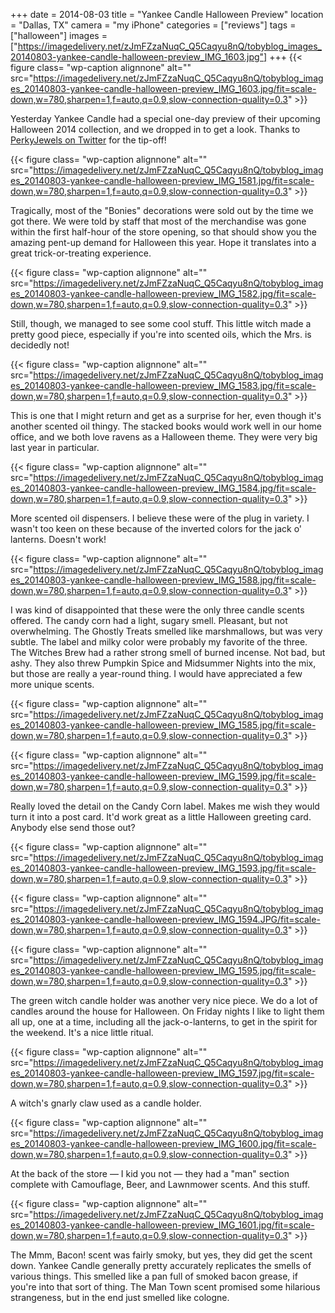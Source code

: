 +++
date = 2014-08-03
title = "Yankee Candle Halloween Preview"
location = "Dallas, TX"
camera = "my iPhone"
categories = ["reviews"]
tags = ["halloween"]
images = ["https://imagedelivery.net/zJmFZzaNuqC_Q5Caqyu8nQ/tobyblog_images_20140803-yankee-candle-halloween-preview_IMG_1603.jpg"]
+++
{{< figure class= "wp-caption alignnone" alt="" src="https://imagedelivery.net/zJmFZzaNuqC_Q5Caqyu8nQ/tobyblog_images_20140803-yankee-candle-halloween-preview_IMG_1603.jpg/fit=scale-down,w=780,sharpen=1,f=auto,q=0.9,slow-connection-quality=0.3" >}}

Yesterday Yankee Candle had a special one-day preview of their upcoming Halloween 2014 collection, and we dropped in to get a look. Thanks to [PerkyJewels on Twitter](https://twitter.com/perkyjewels?lang=en) for the tip-off!

<!--more-->

{{< figure class= "wp-caption alignnone" alt="" src="https://imagedelivery.net/zJmFZzaNuqC_Q5Caqyu8nQ/tobyblog_images_20140803-yankee-candle-halloween-preview_IMG_1581.jpg/fit=scale-down,w=780,sharpen=1,f=auto,q=0.9,slow-connection-quality=0.3" >}}

Tragically, most of the "Bonies" decorations were sold out by the time we got there. We were told by staff that most of the merchandise was gone within the first half-hour of the store opening, so that should show you the amazing pent-up demand for Halloween this year. Hope it translates into a great trick-or-treating experience.

{{< figure class= "wp-caption alignnone" alt="" src="https://imagedelivery.net/zJmFZzaNuqC_Q5Caqyu8nQ/tobyblog_images_20140803-yankee-candle-halloween-preview_IMG_1582.jpg/fit=scale-down,w=780,sharpen=1,f=auto,q=0.9,slow-connection-quality=0.3" >}}

Still, though, we managed to see some cool stuff. This little witch made a pretty good piece, especially if you're into scented oils, which the Mrs. is decidedly not!

{{< figure class= "wp-caption alignnone" alt="" src="https://imagedelivery.net/zJmFZzaNuqC_Q5Caqyu8nQ/tobyblog_images_20140803-yankee-candle-halloween-preview_IMG_1583.jpg/fit=scale-down,w=780,sharpen=1,f=auto,q=0.9,slow-connection-quality=0.3" >}}

This is one that I might return and get as a surprise for her, even though it's another scented oil thingy. The stacked books would work well in our home office, and we both love ravens as a Halloween theme. They were very big last year in particular.

{{< figure class= "wp-caption alignnone" alt="" src="https://imagedelivery.net/zJmFZzaNuqC_Q5Caqyu8nQ/tobyblog_images_20140803-yankee-candle-halloween-preview_IMG_1584.jpg/fit=scale-down,w=780,sharpen=1,f=auto,q=0.9,slow-connection-quality=0.3" >}}

More scented oil dispensers. I believe these were of the plug in variety. I wasn't too keen on these because of the inverted colors for the jack o' lanterns. Doesn't work!

{{< figure class= "wp-caption alignnone" alt="" src="https://imagedelivery.net/zJmFZzaNuqC_Q5Caqyu8nQ/tobyblog_images_20140803-yankee-candle-halloween-preview_IMG_1588.jpg/fit=scale-down,w=780,sharpen=1,f=auto,q=0.9,slow-connection-quality=0.3" >}}

I was kind of disappointed that these were the only three candle scents offered. The candy corn had a light, sugary smell. Pleasant, but not overwhelming. The Ghostly Treats smelled like marshmallows, but was very subtle. The label and milky color were probably my favorite of the three. The Witches Brew had a rather strong smell of burned incense. Not bad, but ashy. They also threw Pumpkin Spice and Midsummer Nights into the mix, but those are really a year-round thing. I would have appreciated a few more unique scents.

{{< figure class= "wp-caption alignnone" alt="" src="https://imagedelivery.net/zJmFZzaNuqC_Q5Caqyu8nQ/tobyblog_images_20140803-yankee-candle-halloween-preview_IMG_1585.jpg/fit=scale-down,w=780,sharpen=1,f=auto,q=0.9,slow-connection-quality=0.3" >}}

{{< figure class= "wp-caption alignnone" alt="" src="https://imagedelivery.net/zJmFZzaNuqC_Q5Caqyu8nQ/tobyblog_images_20140803-yankee-candle-halloween-preview_IMG_1599.jpg/fit=scale-down,w=780,sharpen=1,f=auto,q=0.9,slow-connection-quality=0.3" >}}

Really loved the detail on the Candy Corn label. Makes me wish they would turn it into a post card. It'd work great as a little Halloween greeting card. Anybody else send those out?

{{< figure class= "wp-caption alignnone" alt="" src="https://imagedelivery.net/zJmFZzaNuqC_Q5Caqyu8nQ/tobyblog_images_20140803-yankee-candle-halloween-preview_IMG_1593.jpg/fit=scale-down,w=780,sharpen=1,f=auto,q=0.9,slow-connection-quality=0.3" >}}

{{< figure class= "wp-caption alignnone" alt="" src="https://imagedelivery.net/zJmFZzaNuqC_Q5Caqyu8nQ/tobyblog_images_20140803-yankee-candle-halloween-preview_IMG_1594.JPG/fit=scale-down,w=780,sharpen=1,f=auto,q=0.9,slow-connection-quality=0.3" >}}

{{< figure class= "wp-caption alignnone" alt="" src="https://imagedelivery.net/zJmFZzaNuqC_Q5Caqyu8nQ/tobyblog_images_20140803-yankee-candle-halloween-preview_IMG_1595.jpg/fit=scale-down,w=780,sharpen=1,f=auto,q=0.9,slow-connection-quality=0.3" >}}

The green witch candle holder was another very nice piece. We do a lot of candles around the house for Halloween. On Friday nights I like to light them all up, one at a time, including all the jack-o-lanterns, to get in the spirit for the weekend. It's a nice little ritual.

{{< figure class= "wp-caption alignnone" alt="" src="https://imagedelivery.net/zJmFZzaNuqC_Q5Caqyu8nQ/tobyblog_images_20140803-yankee-candle-halloween-preview_IMG_1597.jpg/fit=scale-down,w=780,sharpen=1,f=auto,q=0.9,slow-connection-quality=0.3" >}}

A witch's gnarly claw used as a candle holder.

{{< figure class= "wp-caption alignnone" alt="" src="https://imagedelivery.net/zJmFZzaNuqC_Q5Caqyu8nQ/tobyblog_images_20140803-yankee-candle-halloween-preview_IMG_1600.jpg/fit=scale-down,w=780,sharpen=1,f=auto,q=0.9,slow-connection-quality=0.3" >}}

At the back of the store — I kid you not — they had a "man" section complete with Camouflage, Beer, and Lawnmower scents. And this stuff.

{{< figure class= "wp-caption alignnone" alt="" src="https://imagedelivery.net/zJmFZzaNuqC_Q5Caqyu8nQ/tobyblog_images_20140803-yankee-candle-halloween-preview_IMG_1601.jpg/fit=scale-down,w=780,sharpen=1,f=auto,q=0.9,slow-connection-quality=0.3" >}}

The Mmm, Bacon! scent was fairly smoky, but yes, they did get the scent down. Yankee Candle generally pretty accurately replicates the smells of various things. This smelled like a pan full of smoked bacon grease, if you're into that sort of thing. The Man Town scent promised some hilarious strangeness, but in the end just smelled like cologne.
